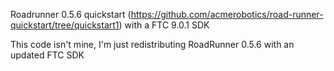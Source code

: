 Roadrunner 0.5.6 quickstart (https://github.com/acmerobotics/road-runner-quickstart/tree/quickstart1) with a FTC 9.0.1 SDK

This code isn't mine, I'm just redistributing RoadRunner 0.5.6 with an updated FTC SDK
